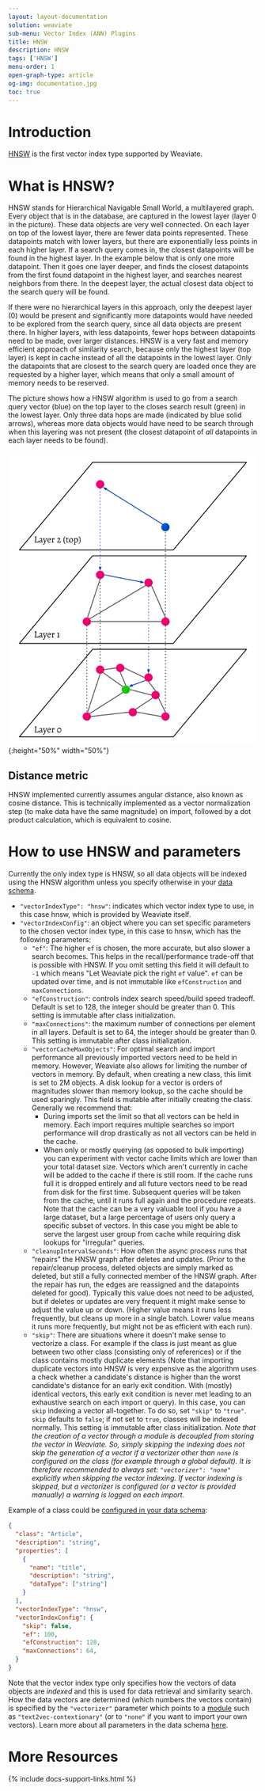 ```yaml
---
layout: layout-documentation
solution: weaviate
sub-menu: Vector Index (ANN) Plugins
title: HNSW
description: HNSW
tags: ['HNSW']
menu-order: 1
open-graph-type: article
og-img: documentation.jpg
toc: true
---
```


# Introduction
[HNSW](https://arxiv.org/abs/1603.09320) is the first vector index type supported by Weaviate.

# What is HNSW?
HNSW stands for Hierarchical Navigable Small World, a multilayered graph. Every object that is in the database, are captured in the lowest layer (layer 0 in the picture). These data objects are very well connected. On each layer on top of the lowest layer, there are fewer data points represented. These datapoints match with lower layers, but there are exponentially less points in each higher layer. If a search query comes in, the closest datapoints will be found in the highest layer. In the example below that is only one more datapoint. Then it goes one layer deeper, and finds the closest datapoints from the first found datapoint in the highest layer, and searches nearest neighbors from there. In the deepest layer, the actual closest data object to the search query will be found. 

If there were no hierarchical layers in this approach, only the deepest layer (0) would be present and significantly more datapoints would have needed to be explored from the search query, since all data objects are present there. In higher layers, with less datapoints, fewer hops between datapoints need to be made, over larger distances. HNSW is a very fast and memory efficient approach of similarity search, because only the highest layer (top layer) is kept in cache instead of all the datapoints in the lowest layer. Only the datapoints that are closest to the search query are loaded once they are requested by a higher layer, which means that only a small amount of memory needs to be reserved.

The picture shows how a HNSW algorithm is used to go from a search query vector (blue) on the top layer to the closes search result (green) in the lowest layer. Only three data hops are made (indicated by blue solid arrows), whereas more data objects would have need to be search through when this layering was not present (the closest datapoint of *all* datapoints in each layer needs to be found). 

![HNSW layers](/img/guides/hnsw-layers.svg "HNSW layers"){:height="50%" width="50%"}

## Distance metric

HNSW implemented currently assumes angular distance, also known as cosine distance. This is technically implemented as a vector normalization step (to make data have the same magnitude) on import, followed by a dot product calculation, which is equivalent to cosine.

# How to use HNSW and parameters
Currently the only index type is HNSW, so all data objects will be indexed using the HNSW algorithm unless you specify otherwise in your [data schema](../data-schema/schema-configuration.html). 
- `"vectorIndexType": "hnsw"`: indicates which vector index type to use, in this case hnsw, which is provided by Weaviate itself. 
- `"vectorIndexConfig"`: an object where you can set specific parameters to the chosen vector index type, in this case to hnsw, which has the following parameters:
  - `"ef"`: The higher `ef` is chosen, the more accurate, but also slower a search becomes. This helps in the recall/performance trade-off that is possible with HNSW. If you omit setting this field it will default to `-1` which means "Let Weaviate pick the right `ef` value". `ef` can be updated over time, and is not immutable like `efConstruction` and `maxConnections`.
  - `"efConstruction"`: controls index search speed/build speed tradeoff. Default is set to 128, the integer should be greater than 0. This setting is immutable after class initialization.
  - `"maxConnections"`: the maximum number of connections per element in all layers. Default is set to 64, the integer should be greater than 0. This setting is immutable after class initialization.
  - `"vectorCacheMaxObjects"`: For optimal search and import performance all previously imported vectors need to be held in memory. However, Weaviate also allows for limiting the number of vectors in memory. By default, when creating a new class, this limit is set to 2M objects. A disk lookup for a vector is orders of magnitudes slower than memory lookup, so the cache should be used sparingly. This field is mutable after initially creating the class.
  Generally we recommend that:
    - During imports set the limit so that all vectors can be held in memory. Each
      import requires multiple searches so import performance will drop drastically
      as not all vectors can be held in the cache.
    - When only or mostly querying (as opposed to bulk importing) you can
      experiment with vector cache limits which are lower than your total dataset
      size. Vectors which aren't currently in cache will be added to the cache if
      there is still room. If the cache runs full it is dropped entirely and all
      future vectors need to be read from disk for the first time. Subsequent
      queries will be taken from the cache, until it runs full again and the
      procedure repeats. Note that the cache can be a very valuable tool if you
      have a large dataset, but a large percentage of users only query a specific
      subset of vectors. In this case you might be able to serve the largest user
      group from cache while requiring disk lookups for "irregular" queries.
  - `"cleanupIntervalSeconds"`: How often the async process runs that “repairs” the HNSW graph after deletes and updates. (Prior to the repair/cleanup process, deleted objects are simply marked as deleted, but still a fully connected member of the HNSW graph. After the repair has run, the edges are reassigned and the datapoints deleted for good). Typically this value does not need to be adjusted, but if deletes or updates are very frequent it might make sense to adjust the value up or down. (Higher value means it runs less frequently, but cleans up more in a single batch. Lower value means it runs more frequently, but might not be as efficient with each run).
  - `"skip"`: There are situations where it doesn't make sense to vectorize a class. For example if the class is just meant as glue between two other class (consisting only of references) or if the class contains mostly duplicate elements (Note that importing duplicate vectors into HNSW is very expensive as the algorithm uses a check whether a candidate's distance is higher than the worst candidate's distance for an early exit condition. With (mostly) identical vectors, this early exit condition is never met leading to an exhaustive search on each import or query). In this case, you can `skip` indexing a vector all-together. To do so, set `"skip"` to `"true"`. `skip` defaults to `false`; if not set to `true`, classes will be indexed normally. This setting is immutable after class initialization. _Note that the creation of a vector through a module is decoupled from storing the vector in Weaviate. So, simply skipping the indexing does not skip the generation of a vector if a vectorizer other than `none` is configured on the class (for example through a global default). It is therefore recommended to always set: `"vectorizer": "none"` explicitly when skipping the vector indexing. If vector indexing is skipped, but a vectorizer is configured (or a vector is provided manually) a warning is logged on each import._

Example of a class could be [configured in your data schema](../data-schema/schema-configuration.html): 
```json
{
  "class": "Article",
  "description": "string",
  "properties": [ 
    {
      "name": "title",
      "description": "string",
      "dataType": ["string"]
    }
  ],
  "vectorIndexType": "hnsw",
  "vectorIndexConfig": {
    "skip": false,
    "ef": 100,
    "efConstruction": 128,
    "maxConnections": 64,
  }
}
```

Note that the vector index type only specifies how the vectors of data objects are *indexed* and this is used for data retrieval and similarity search. How the data vectors are determined (which numbers the vectors contain) is specified by the `"vectorizer"` parameter which points to a [module](../modules/index.html) such as `"text2vec-contextionary"` (or to `"none"` if you want to import your own vectors). Learn more about all parameters in the data schema [here](../data-schema/schema-configuration.html).


# More Resources

{% include docs-support-links.html %}